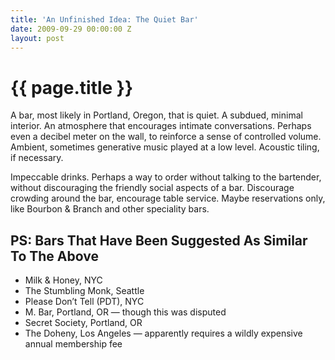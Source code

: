 ```yaml
---
title: 'An Unfinished Idea: The Quiet Bar'
date: 2009-09-29 00:00:00 Z
layout: post
---
```


{{ page.title }}
================

A bar, most likely in Portland, Oregon, that is quiet. A subdued, minimal interior. An atmosphere that encourages intimate conversations. Perhaps even a decibel meter on the wall, to reinforce a sense of controlled volume. Ambient, sometimes generative music played at a low level. Acoustic tiling, if necessary.

Impeccable drinks. Perhaps a way to order without talking to the bartender, without discouraging the friendly social aspects of a bar. Discourage crowding around the bar, encourage table service. Maybe reservations only, like Bourbon & Branch and other speciality bars.

PS: Bars That Have Been Suggested As Similar To The Above
---------------------------------------------------------

-   Milk & Honey, NYC
-   The Stumbling Monk, Seattle
-   Please Don’t Tell (PDT), NYC
-   M. Bar, Portland, OR — though this was disputed
-   Secret Society, Portland, OR
-   The Doheny, Los Angeles — apparently requires a wildly expensive annual membership fee
